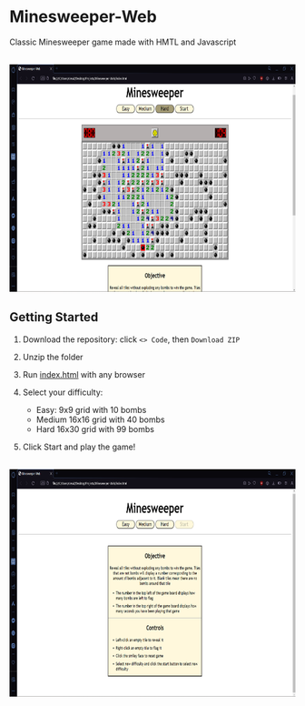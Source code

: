 # Minesweeper-Web
Classic Minesweeper game made with HMTL and Javascript 

<br>
<div align = "center">
  <img src = "./Screenshots/lose.png" height = 400>
</div>

## Getting Started
1. Download the repository: click `<> Code`, then `Download ZIP`
   
2. Unzip the folder
   
3. Run [index.html](index.html) with any browser
   
4. Select your difficulty:
    - Easy: 9x9 grid with 10 bombs
    - Medium 16x16 grid with 40 bombs
    - Hard 16x30 grid with 99 bombs 
5. Click Start and play the game!

<br>
<div align = "center">
  <img src = "./Screenshots/rules.png" height = 400>
</div>

